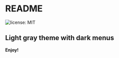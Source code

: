 # README
![license: MIT](https://img.shields.io/badge/license-MIT-A31F34)

## Light gray theme with dark menus

**Enjoy!**
